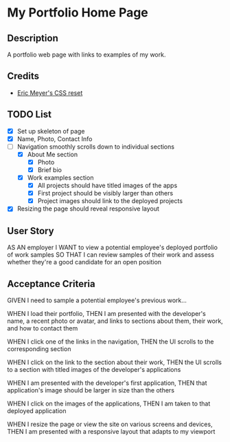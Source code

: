# My Portfolio Home Page

## Description
A portfolio web page with links to examples of my work.

## Credits
- [Eric Meyer's CSS reset](https://meyerweb.com/eric/tools/css/reset/)

## TODO List
- [x] Set up skeleton of page
- [x] Name, Photo, Contact Info
- [ ] Navigation smoothly scrolls down to individual sections
    - [x] About Me section
        - [x] Photo
        - [x] Brief bio
    - [x] Work examples section
        - [x] All projects should have titled images of the apps
        - [x] First project should be visibly larger than others
        - [x] Project images should link to the deployed projects
- [x] Resizing the page should reveal responsive layout

## User Story
AS AN employer
I WANT to view a potential employee's deployed portfolio of work samples
SO THAT I can review samples of their work and assess whether they're a good candidate for an open position

## Acceptance Criteria
GIVEN I need to sample a potential employee's previous work...

WHEN I load their portfolio,
THEN I am presented with the developer's name, a recent photo or avatar, and links to sections about them, their work, and how to contact them

WHEN I click one of the links in the navigation,
THEN the UI scrolls to the corresponding section

WHEN I click on the link to the section about their work,
THEN the UI scrolls to a section with titled images of the developer's applications

WHEN I am presented with the developer's first application,
THEN that application's image should be larger in size than the others

WHEN I click on the images of the applications,
THEN I am taken to that deployed application

WHEN I resize the page or view the site on various screens and devices,
THEN I am presented with a responsive layout that adapts to my viewport
